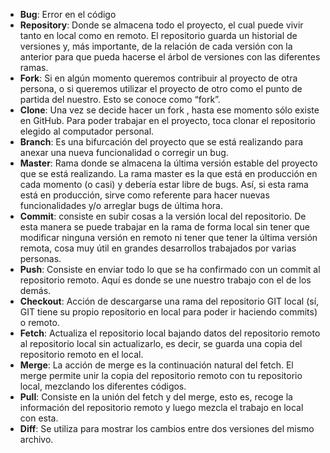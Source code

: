 - **Bug**: Error en el código
- **Repository**: Donde se almacena todo el proyecto, el cual puede vivir tanto en local como en remoto. El repositorio guarda un historial de versiones y, más importante, de la relación de cada versión con la anterior para que pueda hacerse el árbol de versiones con las diferentes ramas.
- **Fork**: Si en algún momento queremos contribuir al proyecto de otra persona, o si queremos utilizar el proyecto de otro como el punto de partida del nuestro. Esto se conoce como “fork”.
- **Clone**: Una vez se decide hacer un fork , hasta ese momento sólo existe en GitHub. Para poder trabajar en el proyecto, toca clonar el repositorio elegido al computador personal.
- **Branch**: Es una bifurcación del proyecto que se está realizando para anexar una nueva funcionalidad o corregir un bug.
- **Master**: Rama donde se almacena la última versión estable del proyecto que se está realizando. La rama master es la que está en producción en cada momento (o casi) y debería estar libre de bugs. Así, si esta rama está en producción, sirve como referente para hacer nuevas funcionalidades y/o arreglar bugs de última hora.
- **Commit**: consiste en subir cosas a la versión local del repositorio. De esta manera se puede trabajar en la rama de forma local sin tener que modificar ninguna versión en remoto ni tener que tener la última versión remota, cosa muy útil en grandes desarrollos trabajados por varias personas.
- **Push**: Consiste en enviar todo lo que se ha confirmado con un commit al repositorio remoto. Aquí es donde se une nuestro trabajo con el de los demás.
- **Checkout**: Acción de descargarse una rama del repositorio GIT local (sí, GIT tiene su propio repositorio en local para poder ir haciendo commits) o remoto.
- **Fetch**: Actualiza el repositorio local bajando datos del repositorio remoto al repositorio local sin actualizarlo, es decir, se guarda una copia del repositorio remoto en el local.
- **Merge**: La acción de merge es la continuación natural del fetch. El merge permite unir la copia del repositorio remoto con tu repositorio local, mezclando los diferentes códigos.
- **Pull**: Consiste en la unión del fetch y del merge, esto es, recoge la información del repositorio remoto y luego mezcla el trabajo en local con esta.
- **Diff**: Se utiliza para mostrar los cambios entre dos versiones del mismo archivo.